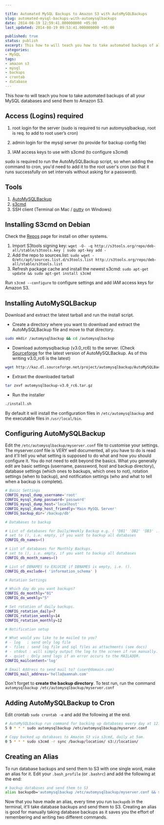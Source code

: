 ```yaml
---

title: Automated MySQL Backups to Amazon S3 with AutoMySQLBackups
slug: automated-mysql-backups-with-automysqlbackups
date: 2014-08-19 12:59:41.000000000 +05:00
last_updated: 2014-08-19 09:53:41.000000000 +05:00

published: true
status: publish
excerpt: This how to will teach you how to take automated backups of all your MySQL databases and send them to Amazon S3
categories:
- MySQL
tags:
- amazon s3
- mysql
- backups
- crontab
- database
---
```


This how-to will teach you how to take automated backups of all your MySQL databases and send them to Amazon S3.

Access (Logins) required
----

  1. root login for the server (sudo is required to run automysqlbackup, root is req. to add to root user’s cron)

  2. admin login for the mysql server (to provide for backup config file)

  3. IAM access keys to use with s3cmd (to configure s3cmd)

sudo is required to run the AutoMySQLBackup script, so when adding the command to cron, you'd need to add it to the root user's cron (so that it runs successfully on set intervals without asking for a password). 


Tools
----

1. [AutoMySQLBackup](http://sourceforge.net/projects/automysqlbackup/)
2. [s3cmd](http://s3tools.org/repositories)
3. SSH client (Terminal on Mac / [putty](http://www.chiark.greenend.org.uk/~sgtatham/putty/) on Windows)



Installing S3cmd on Debian
---
Check the [Repos](http://s3tools.org/repositories) page for install on other systems.

  1. Import S3tools signing key: 
  `wget -O- -q http://s3tools.org/repo/deb-all/stable/s3tools.key | sudo apt-key add -`
  2. Add the repo to sources.list: 
  `sudo wget -O/etc/apt/sources.list.d/s3tools.list http://s3tools.org/repo/deb-all/stable/s3tools.list`
  3. Refresh package cache and install the newest s3cmd: 
  `sudo apt-get update && sudo apt-get install s3cmd`

Run `s3cmd --configure` to configure settings and add IAM access keys for Amazon S3.

Installing AutoMySQLBackup
---
Download and extract the latest tarball and run the install script.

- Create a directory where you want to download and extract the AutoMySQLBackup file and move to that directory.

```bash
sudo mkdir /automysqlbackup && cd /automysqlbackup
```

- Download automysqlbackup (v3.0_rc6) to the server. (Check [Sourceforge](http://sourceforge.net/projects/automysqlbackup) for the latest version of AutoMySQLBackup. As of this writing v3.0_rc6 is the latest)

```bash
wget http://kaz.dl.sourceforge.net/project/automysqlbackup/AutoMySQLBackup/AutoMySQLBackup%20VER%203.0/automysqlbackup-v3.0_rc6.tar.gz
```

- Extraxt the downloaded tarball 

```bash
tar zxvf automysqlbackup-v3.0_rc6.tar.gz
```

- Run the installer 

```bash
./install.sh
```

By default it will install the configuration files in `/etc/automysqlbackup` and the executable files in `/usr/local/bin`.

Configuring AutoMySQLBackup
---
Edit the `/etc/automysqlbackup/myserver.conf` file to customise your settings. 
The myserver.conf file is VERY well documented, all you have to do is read and it'll tell you what setting is supposed to do what and how you should configure it. You do not need to edit beyond the basics. What you generally edit are basic settings (username, passsword, host and backup directory), database settings (which ones to backups, which ones to not), rotation settings (when to backup), and notification settings (who and what to tell when a backup is complete).


```bash
# Basic Settings
CONFIG_mysql_dump_username='root'
CONFIG_mysql_dump_password='password'
CONFIG_mysql_dump_host='localhost'
CONFIG_mysql_dump_host_friendly='Main MySQL Server'
CONFIG_backup_dir='/backup/db'
```

 
```bash
# Databases to backup

# List of databases for Daily/Weekly Backup e.g. ( 'DB1' 'DB2' 'DB3' ... )
# set to (), i.e. empty, if you want to backup all databases
CONFIG_db_names=()

# List of databases for Monthly Backups.
# set to (), i.e. empty, if you want to backup all databases
CONFIG_db_month_names=()

# List of DBNAMES to EXLUCDE if DBNAMES is empty, i.e. ().
CONFIG_db_exclude=( 'information_schema' )
```
 
```bash
# Rotation Settings

# Which day do you want backups?
CONFIG_do_monthly="01"
CONFIG_do_weekly="5"

# Set rotation of daily backups.
CONFIG_rotation_daily=7
CONFIG_rotation_weekly=14
CONFIG_rotation_monthly=12
```

 
```bash
# Notification setup

# What would you like to be mailed to you?
# - log   : send only log file
# - files : send log file and sql files as attachments (see docs)
# - stdout : will simply output the log to the screen if run manually.
# - quiet : Only send logs if an error occurs to the MAILADDR.
CONFIG_mailcontent='log'

# Email Address to send mail to? (user@domain.com)
CONFIG_mail_address='hello@aamnah.com'
``` 

Don't forget to **create the backup directory**. To test run, run the command `automysqlbackup /etc/automysqlbackup/myserver.conf`

Adding AutoMySQLBackup to Cron
---
Edit crontab `sudo crontab -e` and add the following at the end.
 
```bash
# AutoMySQLbackup run command for backing up databases every day at 12:05am.
5 0 * * * sudo automysqlbackup /etc/automysqlbackup/myserver.conf

# Copy backed up databases to Amazon S3 via s3cmd, daily at 5am.
0 5 * * * sudo s3cmd -r sync /backup/location/ s3://location/
```

Creating an Alias
---
To run database backups and send them to S3 with one single word, make an alias for it. Edit your `.bash_profile` (or `.bashrc`) and add the following at the end:

```bash
# backup databases and send them to S3
alias backupdb='automysqlbackup /etc/automysqlbackup/myserver.conf && s3cmd sync -r /backup/location/ s3://location/'
```
    
Now that you have made an alias, every time you run `backupdb` in the terminal, it'll take database backups and send them to S3. Creating an alias is good for manually taking database backups as it saves you the effort of remembering and writing two different commands.
